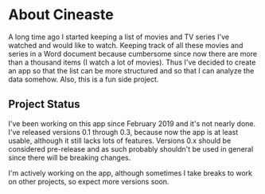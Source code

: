 # About Cineaste

A long time ago I started keeping a list of movies and TV series I've watched and would like to watch. Keeping track of all these movies and series in a Word document because cumbersome since now there are more than a thousand items (I watch a lot of movies). Thus I've decided to create an app so that the list can be more structured and so that I can analyze the data somehow. Also, this is a fun side project.

## Project Status

I've been working on this app since February 2019 and it's not nearly done. I've released versions 0.1 through 0.3, because now the app is at least usable, although it still lacks lots of features. Versions 0.x should be considered pre-release and as such probably shouldn't be used in general since there will be breaking changes.

I'm actively working on the app, although sometimes I take breaks to work on other projects, so expect more versions soon.
